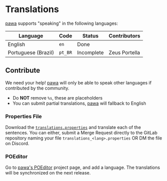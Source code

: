 # Translations
[pawa](https://pawa.im) supports "speaking" in the following languages:

| Language            | Code    | Status     | Contributors  |
|---------------------|---------|------------|---------------|
| English             | `en`    | Done       |               |
| Portuguese (Brazil) | `pt_BR` | Incomplete | Zeus Portella |


## Contribute
We need your help! [pawa](https://pawa.im) will only be able to speak other languages if contributed by the community.

- Do **NOT** remove `%s`, these are placeholders
- You can submit partial translations, [pawa](https://pawa.im) will fallback to English

### Properties File

Download the [`translations.properties`](https://gitlab.com/pawabot/pawa/-/blob/master/src/main/resources/translations.properties) and translate each of the sentences. You can either, submit a Merge Request directly to the GitLab repository naming your file `translations_<lang>.properties` OR DM the file on Discord.

### POEditor

Go to [pawa's POEditor](https://poeditor.com/join/project?hash=qQs2GuUoYv) project page, and add a language. The translations will be synchronized on the next release.
